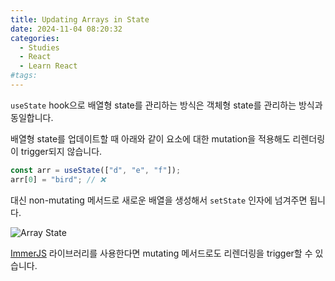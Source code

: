 ```yaml
---
title: Updating Arrays in State
date: 2024-11-04 08:20:32
categories:
  - Studies
  - React
  - Learn React
#tags:
---
```

`useState` hook으로 배열형 state를 관리하는 방식은 객체형 state를 관리하는 방식과 동일합니다.

배열형 state를 업데이트할 때 아래와 같이 요소에 대한 mutation을 적용해도 리렌더링이 trigger되지 않습니다.

```jsx
const arr = useState(["d", "e", "f"]);
arr[0] = "bird"; // ❌
```

대신 non-mutating 메서드로 새로운 배열을 생성해서 `setState` 인자에 넘겨주면 됩니다.

![Array State](/images/array_state.png)

[ImmerJS](https://github.com/immerjs/immer) 라이브러리를 사용한다면 mutating 메서드로도 리렌더링을 trigger할 수 있습니다.
